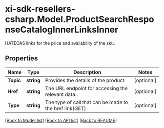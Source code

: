 # xi-sdk-resellers-csharp.Model.ProductSearchResponseCatalogInnerLinksInner
HATEOAS links for the price and availability of the sku.

## Properties

Name | Type | Description | Notes
------------ | ------------- | ------------- | -------------
**Topic** | **string** | Provides the details of the product. | [optional] 
**Href** | **string** | The URL endpoint for accessing the relevant data.. | [optional] 
**Type** | **string** | The type of call that can be made to the href link(GET) | [optional] 

[[Back to Model list]](../README.md#documentation-for-models) [[Back to API list]](../README.md#documentation-for-api-endpoints) [[Back to README]](../README.md)

